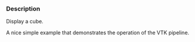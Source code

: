 ### Description

Display a cube.

A nice simple example that demonstrates the operation of the VTK pipeline.

